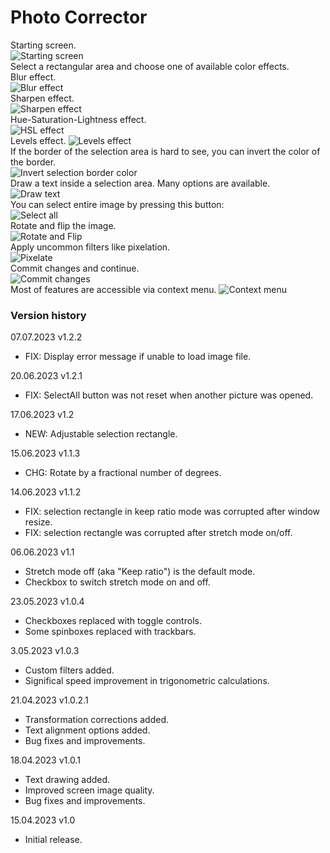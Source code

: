 # Photo Corrector

Starting screen.  
![Starting screen](https://github.com/mikeduglas/PhotoCorr/blob/master/screenshots/PhotoCorrector.jpg?raw=true)     
Select a rectangular area and choose one of available color effects.   
Blur effect.  
![Blur effect](https://github.com/mikeduglas/PhotoCorr/blob/master/screenshots/PhotoCorrector-blur.jpg?raw=true)     
Sharpen effect.  
![Sharpen effect](https://github.com/mikeduglas/PhotoCorr/blob/master/screenshots/PhotoCorrector-sharpen.jpg?raw=true)    
Hue-Saturation-Lightness effect.   
![HSL effect](https://github.com/mikeduglas/PhotoCorr/blob/master/screenshots/PhotoCorrector-hsl.jpg?raw=true)     
Levels effect.
![Levels effect](https://github.com/mikeduglas/PhotoCorr/blob/master/screenshots/PhotoCorrector-levels.jpg?raw=true)     
If the border of the selection area is hard to see, you can invert the color of the border.  
![Invert selection border color](https://github.com/mikeduglas/PhotoCorr/blob/master/screenshots/PhotoCorrector-invertselborder.jpg?raw=true)     
Draw a text inside a selection area. Many options are available.  
![Draw text](https://github.com/mikeduglas/PhotoCorr/blob/master/screenshots/PhotoCorrector-drawtext.jpg?raw=true)     
You can select entire image by pressing this button:  
![Select all](https://github.com/mikeduglas/PhotoCorr/blob/master/screenshots/PhotoCorrector-selectall.jpg?raw=true)     
Rotate and flip the image.  
![Rotate and Flip](https://github.com/mikeduglas/PhotoCorr/blob/master/screenshots/PhotoCorrector-flip.jpg?raw=true)     
Apply uncommon filters like pixelation.  
![Pixelate](https://github.com/mikeduglas/PhotoCorr/blob/master/screenshots/PhotoCorrector-pixelate.jpg?raw=true)     
Commit changes and continue.  
![Commit changes](https://github.com/mikeduglas/PhotoCorr/blob/master/screenshots/PhotoCorrector-commit.jpg?raw=true)    
Most of features are accessible via context menu.
![Context menu](https://github.com/mikeduglas/PhotoCorr/blob/master/screenshots/PhotoCorrector-contextmenu.jpg?raw=true)     



### Version history
07.07.2023 v1.2.2
- FIX: Display error message if unable to load image file.

20.06.2023 v1.2.1
- FIX: SelectAll button was not reset when another picture was opened.

17.06.2023 v1.2
- NEW: Adjustable selection rectangle.

15.06.2023 v1.1.3
- CHG: Rotate by a fractional number of degrees.

14.06.2023 v1.1.2
- FIX: selection rectangle in keep ratio mode was corrupted after window resize.
- FIX: selection rectangle was corrupted after stretch mode on/off.

06.06.2023 v1.1
- Stretch mode off (aka "Keep ratio") is the default mode.
- Checkbox to switch stretch mode on and off.

23.05.2023 v1.0.4
- Checkboxes replaced with toggle controls.
- Some spinboxes replaced with trackbars.

3.05.2023  v1.0.3
- Custom filters added.
- Significal speed improvement in trigonometric calculations.

21.04.2023  v1.0.2.1
- Transformation corrections added.
- Text alignment options added.
- Bug fixes and improvements.

18.04.2023  v1.0.1
- Text drawing added.
- Improved screen image quality.
- Bug fixes and improvements.

15.04.2023  v1.0
- Initial release.

